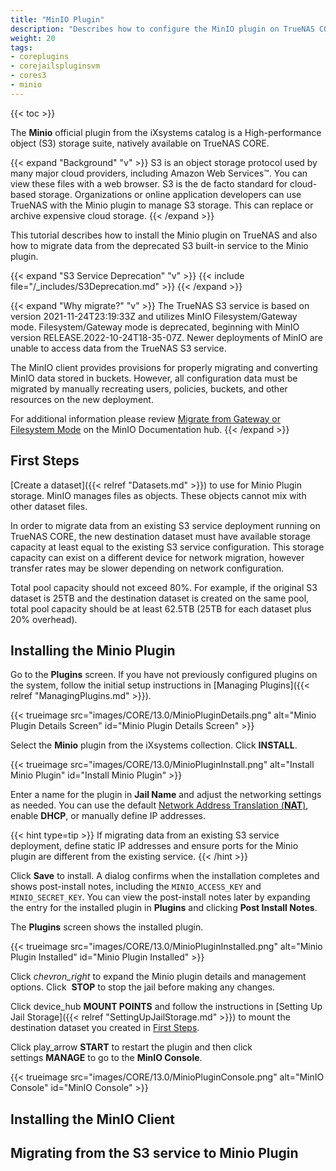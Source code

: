 ```yaml
---
title: "MinIO Plugin"
description: "Describes how to configure the MinIO plugin on TrueNAS CORE and gives migration instructions from the deprecated S3 built-in service."
weight: 20
tags:
- coreplugins
- corejailspluginsvm
- cores3
- minio
---
```


{{< toc >}}

The **Minio** official plugin from the iXsystems catalog is a High-performance object (S3) storage suite, natively available on TrueNAS CORE.

{{< expand "Background" "v" >}}
S3 is an object storage protocol used by many major cloud providers, including Amazon Web Services™. You can view these files with a web browser. S3 is the de facto standard for cloud-based storage. Organizations or online application developers can use TrueNAS with the Minio plugin to manage S3 storage. This can replace or archive expensive cloud storage.
{{< /expand >}}

This tutorial describes how to install the Minio plugin on TrueNAS and also how to migrate data from the deprecated S3 built-in service to the Minio plugin.

{{< expand "S3 Service Deprecation" "v" >}}
{{< include file="/_includes/S3Deprecation.md" >}}
{{< /expand >}}

{{< expand "Why migrate?" "v" >}}
The TrueNAS S3 service is based on version 2021-11-24T23:19:33Z and utilizes MinIO Filesystem/Gateway mode. Filesystem/Gateway mode is deprecated, beginning with MinIO version RELEASE.2022-10-24T18-35-07Z. Newer deployments of MinIO are unable to access data from the TrueNAS S3 service.

The MinIO client provides provisions for properly migrating and converting MinIO data stored in buckets. However, all configuration data must be migrated by manually recreating users, policies, buckets, and other resources on the new deployment.

For additional information please review [Migrate from Gateway or Filesystem Mode](https://min.io/docs/minio/container/operations/install-deploy-manage/migrate-fs-gateway.html) on the MinIO Documentation hub.
{{< /expand >}}

## First Steps

[Create a dataset]({{< relref "Datasets.md" >}}) to use for Minio Plugin storage.
MinIO manages files as objects.
These objects cannot mix with other dataset files.

In order to migrate data from an existing S3 service deployment running on TrueNAS CORE, the new destination dataset must have available storage capacity at least equal to the existing S3 service configuration.
This storage capacity can exist on a different device for network migration, however transfer rates may be slower depending on network configuration.

Total pool capacity should not exceed 80%.
For example, if the original S3 dataset is 25TB and the destination dataset is created on the same pool, total pool capacity should be at least 62.5TB (25TB for each dataset plus 20% overhead).

## Installing the Minio Plugin

Go to the **Plugins** screen.
If you have not previously configured plugins on the system, follow the initial setup instructions in [Managing Plugins]({{< relref "ManagingPlugins.md" >}}).

{{< trueimage src="images/CORE/13.0/MinioPluginDetails.png" alt="Minio Plugin Details Screen" id="Minio Plugin Details Screen" >}}

Select the **Minio** plugin from the iXsystems collection.
Click **INSTALL**.

{{< trueimage src="images/CORE/13.0/MinioPluginInstall.png" alt="Install Minio Plugin" id="Install Minio Plugin" >}}

Enter a name for the plugin in **Jail Name** and adjust the networking settings as needed.
You can use the default [Network Address Translation (**NAT**)](https://datatracker.ietf.org/wg/nat/about/), enable **DHCP**, or manually define IP addresses.

{{< hint type=tip >}}
If migrating data from an existing S3 service deployment, define static IP addresses and ensure ports for the Minio plugin are different from the existing service.
{{< /hint >}}

Click **Save** to install.
A dialog confirms when the installation completes and shows post-install notes, including the `MINIO_ACCESS_KEY` and `MINIO_SECRET_KEY`.
You can view the post-install notes later by expanding the entry for the installed plugin in **Plugins** and clicking <i class="fa fa-file-alt" aria-hidden="true" title="File"></i> **Post Install Notes**.

The **Plugins** screen shows the installed plugin.

{{< trueimage src="images/CORE/13.0/MinioPluginInstalled.png" alt="Minio Plugin Installed" id="Minio Plugin Installed" >}}

Click <i class="material-icons" aria-hidden="true" title="Expand">chevron_right</i> to expand the Minio plugin details and management options.
Click <i class="fa fa-stop" aria-hidden="true" title="Stop"></i>&nbsp;**STOP** to stop the jail before making any changes.

Click <span class="material-icons">device_hub</span>&nbsp;**MOUNT POINTS** and follow the instructions in [Setting Up Jail Storage]({{< relref "SettingUpJailStorage.md" >}}) to mount the destination dataset you created in [First Steps](#first-steps).

Click <span class="material-icons">play_arrow</span>&nbsp;**START** to restart the plugin and then click <span class="material-icons">settings</span>&nbsp;**MANAGE** to go to the **MinIO Console**.

{{< trueimage src="images/CORE/13.0/MinioPluginConsole.png" alt="MinIO Console" id="MinIO Console" >}}

## Installing the MinIO Client

## Migrating from the S3 service to Minio Plugin
